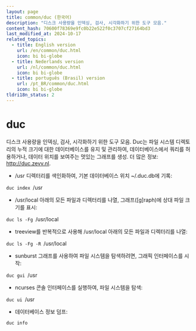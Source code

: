 ```yaml
---
layout: page
title: common/duc (한국어)
description: "디스크 사용량을 인덱싱, 검사, 시각화하기 위한 도구 모음."
content_hash: 70600f78369e9fc0b22e522f0c3707cf27164bd3
last_modified_at: 2024-10-17
related_topics:
  - title: English version
    url: /en/common/duc.html
    icon: bi bi-globe
  - title: Nederlands version
    url: /nl/common/duc.html
    icon: bi bi-globe
  - title: português (Brasil) version
    url: /pt_BR/common/duc.html
    icon: bi bi-globe
tldri18n_status: 2
---
```

# duc

디스크 사용량을 인덱싱, 검사, 시각화하기 위한 도구 모음.
Duc는 파일 시스템 디렉토리의 누적 크기에 대한 데이터베이스를 유지 및 관리하여, 데이터베이스에서 쿼리를 허용하거나, 데이터 위치를 보여주는 멋있는 그래프를 생성.
더 많은 정보: <http://duc.zevv.nl>.

- /usr 디렉터리를 색인화하여, 기본 데이터베이스 위치 ~/.duc.db에 기록:

`duc index `<span class="tldr-var badge badge-pill bg-dark-lm bg-white-dm text-white-lm text-dark-dm font-weight-bold">/usr</span>

- /usr/local 아래의 모든 파일과 디렉터리를 나열, 그래프([g]raph)에 상대 파일 크기를 표시:

`duc ls -Fg `<span class="tldr-var badge badge-pill bg-dark-lm bg-white-dm text-white-lm text-dark-dm font-weight-bold">/usr/local</span>

- treeview를 반복적으로 사용해 /usr/local 아래의 모든 파일과 디렉터리를 나열:

`duc ls -Fg -R `<span class="tldr-var badge badge-pill bg-dark-lm bg-white-dm text-white-lm text-dark-dm font-weight-bold">/usr/local</span>

- sunburst 그래프를 사용하여 파일 시스템을 탐색하려면, 그래픽 인터페이스를 시작:

`duc gui `<span class="tldr-var badge badge-pill bg-dark-lm bg-white-dm text-white-lm text-dark-dm font-weight-bold">/usr</span>

- ncurses 콘솔 인터페이스를 실행하여, 파일 시스템을 탐색:

`duc ui `<span class="tldr-var badge badge-pill bg-dark-lm bg-white-dm text-white-lm text-dark-dm font-weight-bold">/usr</span>

- 데이터베이스 정보 덤프:

`duc info`
